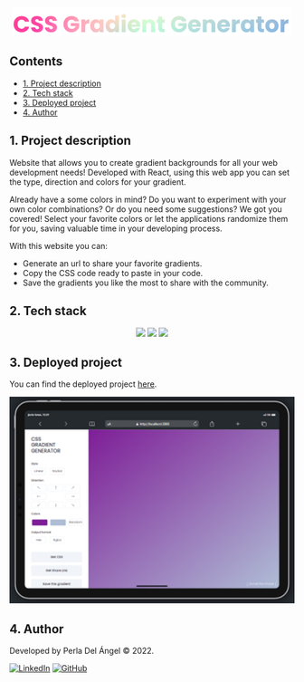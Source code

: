 <div align="center">

  ![CSS Gradient Generator Logo](./src/assets/header.png)

</div>

## Contents

* [1. Project description](#1-project-description)
* [2. Tech stack](#2-tech-stack)
* [3. Deployed project](#3-deployed-project)
* [4. Author](#4-author)

## 1. Project description

Website that allows you to create gradient backgrounds for all your web development needs! Developed with React, using this web app you can set the type, direction and colors for your gradient.

Already have a some colors in mind? Do you want to experiment with your own color combinations? Or do you need some suggestions? We got you covered! Select your favorite colors or let the applications randomize them for you, saving valuable time in your developing process.

With this website you can:

* Generate an url to share your favorite gradients. 
* Copy the CSS code ready to paste in your code.
* Save the gradients you like the most to share with the community. 

## 2. Tech stack

<div align="center">

<a title="ReactJs" href="https://es.reactjs.org/"><img src="https://img.shields.io/badge/React-20232A?style=for-the-badge&logo=react&logoColor=61DAFB"></a>
<a title="JavaScript" href="https://developer.mozilla.org/es/docs/Web/JavaScript"><img src="https://img.shields.io/badge/JavaScript-323330?style=for-the-badge&logo=javascript&logoColor=F7DF1E"></a>
<a title="CSS" href="https://developer.mozilla.org/es/docs/Web/CSS"><img src="https://img.shields.io/badge/CSS3-1572B6?style=for-the-badge&logo=css3&logoColor=white"></a>

</div>

## 3. Deployed project

You can find the deployed project [here](https://css-gradient-generator-pda.netlify.app/).

<div align="center">

  ![Screenshot of the project](./src/assets/screenshot.png)

</div>

## 4. Author

Developed by Perla Del Ángel © 2022.

[![LinkedIn](https://img.shields.io/badge/linkedin-%230077B5.svg?style=for-the-badge&logo=linkedin&logoColor=white)](https://www.linkedin.com/in/perdelangel/) 
[![GitHub](https://img.shields.io/badge/github-%23121011.svg?style=for-the-badge&logo=github&logoColor=white)](https://github.com/PerlaDelAngel)
